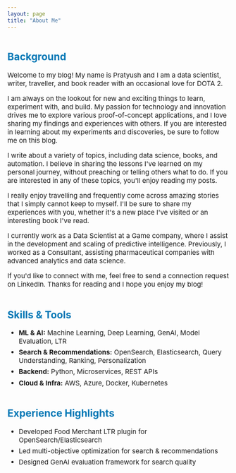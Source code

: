 ```yaml
---
layout: page
title: "About Me"
---
```


<style>
.about-section {
  max-width: 700px;
  margin: 0 auto;
  font-size: 1.08em;
}
.about-section h2, .about-section h3 {
  color: #0077B5;
  margin-top: 2em;
}
.about-section ul {
  margin-bottom: 2em;
}
.about-section li {
  margin-bottom: 0.4em;
}
</style>

<div class="about-section">

<h2>Background</h2>
<p>Welcome to my blog! My name is Pratyush and I am a data scientist, writer, traveller, and book reader with an occasional love for DOTA 2.</p>
<p>I am always on the lookout for new and exciting things to learn, experiment with, and build. My passion for technology and innovation drives me to explore various proof-of-concept applications, and I love sharing my findings and experiences with others. If you are interested in learning about my experiments and discoveries, be sure to follow me on this blog.</p>
<p>I write about a variety of topics, including data science, books, and automation. I believe in sharing the lessons I've learned on my personal journey, without preaching or telling others what to do. If you are interested in any of these topics, you'll enjoy reading my posts.</p>
<p>I really enjoy travelling and frequently come across amazing stories that I simply cannot keep to myself. I'll be sure to share my experiences with you, whether it's a new place I've visited or an interesting book I've read.</p>
<p>I currently work as a Data Scientist at a Game company, where I assist in the development and scaling of predictive intelligence. Previously, I worked as a Consultant, assisting pharmaceutical companies with advanced analytics and data science.</p>
<p>If you'd like to connect with me, feel free to send a connection request on LinkedIn. Thanks for reading and I hope you enjoy my blog!</p>

<h2>Skills &amp; Tools</h2>
<ul>
  <li><b>ML &amp; AI:</b> Machine Learning, Deep Learning, GenAI, Model Evaluation, LTR</li>
  <li><b>Search &amp; Recommendations:</b> OpenSearch, Elasticsearch, Query Understanding, Ranking, Personalization</li>
  <li><b>Backend:</b> Python, Microservices, REST APIs</li>
  <li><b>Cloud &amp; Infra:</b> AWS, Azure, Docker, Kubernetes</li>
</ul>

<h2>Experience Highlights</h2>
<ul>
  <li>Developed Food Merchant LTR plugin for OpenSearch/Elasticsearch</li>
  <li>Led multi-objective optimization for search &amp; recommendations</li>
  <li>Designed GenAI evaluation framework for search quality</li>
</ul>

</div>


